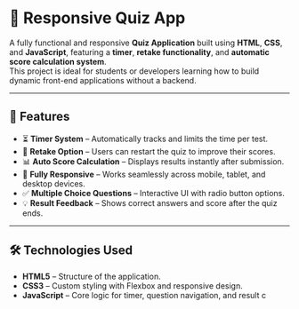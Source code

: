 # 🧠 Responsive Quiz App

A fully functional and responsive **Quiz Application** built using **HTML**, **CSS**, and **JavaScript**, featuring a **timer**, **retake functionality**, and **automatic score calculation system**.  
This project is ideal for students or developers learning how to build dynamic front-end applications without a backend.

---

## 🚀 Features

- ⏳ **Timer System** – Automatically tracks and limits the time per test.
- 🔁 **Retake Option** – Users can restart the quiz to improve their scores.
- 📊 **Auto Score Calculation** – Displays results instantly after submission.
- 📱 **Fully Responsive** – Works seamlessly across mobile, tablet, and desktop devices.
- ✅ **Multiple Choice Questions** – Interactive UI with radio button options.
- 💡 **Result Feedback** – Shows correct answers and score after the quiz ends.

---

## 🛠️ Technologies Used

- **HTML5** – Structure of the application.
- **CSS3** – Custom styling with Flexbox and responsive design.
- **JavaScript** – Core logic for timer, question navigation, and result c

